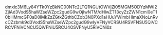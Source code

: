 dmxlc3M6Ly84YTk0YzBkNC00NTc2LTQ1NGUtOWVjZi05MGM5ODYzMWI2ZjlAd3VodS5haWZseWZpc2gudG9wOjIwNTM/dHlwZT13cyZzZWN1cml0eT10bHMmcGF0aD0lMkZzZGtkZGthbCZob3N0PXd1aHUuYWlmbHlmaXNoLnRvcCZzbmk9d3VodS5haWZseWZpc2gudG9wIyVFNyVCRSU4RSVFNSU5QiVCRCVFNiVCNCU5QiVFNiU5RCU4OSVFNyU5RiVCNi0z
